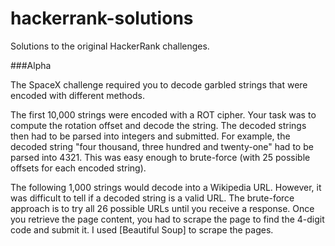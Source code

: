 hackerrank-solutions
====================

Solutions to the original HackerRank challenges.

###Alpha

The SpaceX challenge required you to decode garbled strings that were encoded with different methods. 

The first 10,000 strings were encoded with a ROT cipher. Your task was to compute the rotation offset and decode the string. The decoded strings then had to be parsed into integers and submitted. For example, the decoded string "four thousand, three hundred and twenty-one" had to be parsed into 4321. This was easy enough to brute-force (with 25 possible offsets for each encoded string).

The following 1,000 strings would decode into a Wikipedia URL. However, it was difficult to tell if a decoded string is a valid URL. The brute-force approach is to try all 26 possible URLs until you receive a response. Once you retrieve the page content, you had to scrape the page to find the 4-digit code and submit it. I used [Beautiful Soup] to scrape the pages.